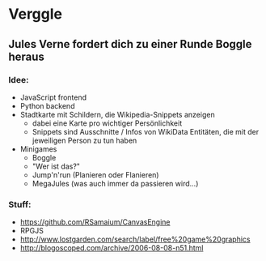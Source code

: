 # Verggle
## Jules Verne fordert dich zu einer Runde Boggle heraus

### Idee:
- JavaScript frontend
- Python backend
- Stadtkarte mit Schildern, die Wikipedia-Snippets anzeigen
    - dabei eine Karte pro wichtiger Persönlichkeit
    - Snippets sind Ausschnitte / Infos von WikiData Entitäten, die mit der jeweiligen Person zu tun haben
- Minigames
    - Boggle
    - "Wer ist das?"
    - Jump'n'run (Planieren oder Flanieren)
    - MegaJules (was auch immer da passieren wird...)

### Stuff:
- https://github.com/RSamaium/CanvasEngine
- RPGJS
- http://www.lostgarden.com/search/label/free%20game%20graphics
- http://blogoscoped.com/archive/2006-08-08-n51.html